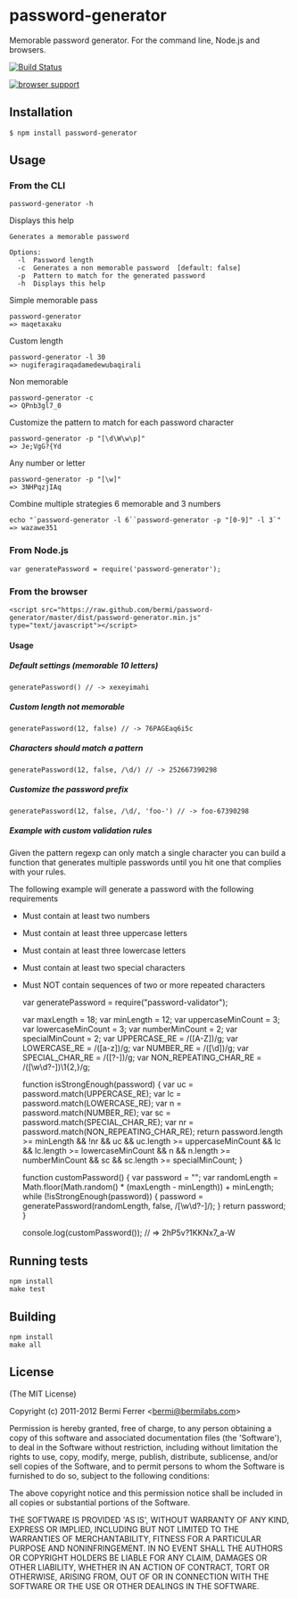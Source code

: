 # password-generator

Memorable password generator. For the command line, Node.js and browsers.

[![Build Status](https://secure.travis-ci.org/bermi/password-generator.png?branch=master)](http://travis-ci.org/bermi/password-generator)

[![browser support](http://ci.testling.com/bermi/password-generator.png)](http://ci.testling.com/bermi/password-generator)

## Installation

    $ npm install password-generator

## Usage

### From the CLI

    password-generator -h

Displays this help

    Generates a memorable password

    Options:
      -l  Password length
      -c  Generates a non memorable password  [default: false]
      -p  Pattern to match for the generated password
      -h  Displays this help

Simple memorable pass

    password-generator
    => maqetaxaku

Custom length

    password-generator -l 30
    => nugiferagiraqadamedewubaqirali

Non memorable

    password-generator -c
    => QPnb3gl7_0

Customize the pattern to match for each password character

    password-generator -p "[\d\W\w\p]"
    => Je;VgG?{Yd

Any number or letter

    password-generator -p "[\w]"
    => 3NHPqzjIAq

Combine multiple strategies 6 memorable and 3 numbers

    echo "`password-generator -l 6``password-generator -p "[0-9]" -l 3`"
    => wazawe351


### From Node.js

    var generatePassword = require('password-generator');

### From the browser

    <script src="https://raw.github.com/bermi/password-generator/master/dist/password-generator.min.js" type="text/javascript"></script>

#### Usage

##### Default settings (memorable 10 letters)

    generatePassword() // -> xexeyimahi

##### Custom length not memorable

    generatePassword(12, false) // -> 76PAGEaq6i5c

##### Characters should match a pattern

    generatePassword(12, false, /\d/) // -> 252667390298

##### Customize the password prefix

    generatePassword(12, false, /\d/, 'foo-') // -> foo-67390298

##### Example with custom validation rules

Given the pattern regexp can only match a single character
you can build a function that generates multiple passwords until you
hit one that complies with your rules.

The following example will generate a password with the following requirements

* Must contain at least two numbers
* Must contain at least three uppercase letters
* Must contain at least three lowercase letters
* Must contain at least two special characters
* Must NOT contain sequences of two or more repeated characters


    var generatePassword = require("password-validator");

    var maxLength = 18;
    var minLength = 12;
    var uppercaseMinCount = 3;
    var lowercaseMinCount = 3;
    var numberMinCount = 2;
    var specialMinCount = 2;
    var UPPERCASE_RE = /([A-Z])/g;
    var LOWERCASE_RE = /([a-z])/g;
    var NUMBER_RE = /([\d])/g;
    var SPECIAL_CHAR_RE = /([\?\-])/g;
    var NON_REPEATING_CHAR_RE = /([\w\d\?\-])\1{2,}/g;

    function isStrongEnough(password) {
      var uc = password.match(UPPERCASE_RE);
      var lc = password.match(LOWERCASE_RE);
      var n = password.match(NUMBER_RE);
      var sc = password.match(SPECIAL_CHAR_RE);
      var nr = password.match(NON_REPEATING_CHAR_RE);
      return password.length >= minLength &&
        !nr &&
        uc && uc.length >= uppercaseMinCount &&
        lc && lc.length >= lowercaseMinCount &&
        n && n.length >= numberMinCount &&
        sc && sc.length >= specialMinCount;
    }

    function customPassword() {
      var password = "";
      var randomLength = Math.floor(Math.random() * (maxLength - minLength)) + minLength;
      while (!isStrongEnough(password)) {
        password = generatePassword(randomLength, false, /[\w\d\?\-]/);
      }
      return password;
    }

    console.log(customPassword()); // => 2hP5v?1KKNx7_a-W


## Running tests

    npm install
    make test

## Building

    npm install
    make all

## License

(The MIT License)

Copyright (c) 2011-2012 Bermi Ferrer &lt;bermi@bermilabs.com&gt;

Permission is hereby granted, free of charge, to any person obtaining
a copy of this software and associated documentation files (the
'Software'), to deal in the Software without restriction, including
without limitation the rights to use, copy, modify, merge, publish,
distribute, sublicense, and/or sell copies of the Software, and to
permit persons to whom the Software is furnished to do so, subject to
the following conditions:

The above copyright notice and this permission notice shall be
included in all copies or substantial portions of the Software.

THE SOFTWARE IS PROVIDED 'AS IS', WITHOUT WARRANTY OF ANY KIND,
EXPRESS OR IMPLIED, INCLUDING BUT NOT LIMITED TO THE WARRANTIES OF
MERCHANTABILITY, FITNESS FOR A PARTICULAR PURPOSE AND NONINFRINGEMENT.
IN NO EVENT SHALL THE AUTHORS OR COPYRIGHT HOLDERS BE LIABLE FOR ANY
CLAIM, DAMAGES OR OTHER LIABILITY, WHETHER IN AN ACTION OF CONTRACT,
TORT OR OTHERWISE, ARISING FROM, OUT OF OR IN CONNECTION WITH THE
SOFTWARE OR THE USE OR OTHER DEALINGS IN THE SOFTWARE.
